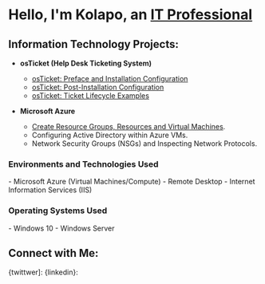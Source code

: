 <h1> Hello, I'm Kolapo, an <a href="https://"> IT Professional</a> </h1>

<h2> Information Technology Projects: </h2>

- <b> osTicket (Help Desk Ticketing System) </b>
   - <a href="https://github.com/kolapo72/installation"> osTicket: Preface and Installation Configuration</a>
   - <a href="https://github.com/kolapo72/post_installation"> osTicket: Post-Installation Configuration</a>
   - <a href="https://github.com/kolapo72/ticket_lifecycle"> osTicket: Ticket Lifecycle Examples</a>

- <b>Microsoft Azure</b>
   - <a href="https://github.com/Kolapo72/resource-groups"> Create Resource Groups, Resources and Virtual Machines</a>.
   - Configuring Active Directory within Azure VMs.
   - Network Security Groups (NSGs) and Inspecting Network Protocols.
 
<h3>Environments and Technologies Used</h3>
<list>
   - Microsoft Azure (Virtual Machines/Compute)
   - Remote Desktop
   - Internet Information Services (IIS)
</list>

<h3>Operating Systems Used</h3>
   <list>
   - Windows 10
   - Windows Server
   </list>

 <h2>Connect with Me:</h2>

 {twittwer]: 
 {linkedin}:
